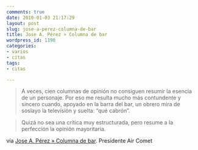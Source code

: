 ```yaml
---
comments: true
date: 2010-01-03 21:17:29
layout: post
slug: jose-a-perez-columna-de-bar
title: Jose A. Pérez » Columna de bar
wordpress_id: 1198
categories:
- varios
- citas
tags:
- citas

---
```


>A veces, cien columnas de opinión no consiguen resumir la esencia de un personaje. Por eso me resulta mucho más contundente y sincero cuando, apoyado en la barra del bar, un obrero mira de soslayo la televisión y suelta: “qué cabrón”. 

>Quizá no sea una crítica muy estructurada, pero resume a la perfección la opinión mayoritaria.

vía [Jose A. Pérez » Columna de bar](http://blogs.publico.es/joseaperez/81/columna-de-bar/). Presidente Air Comet
